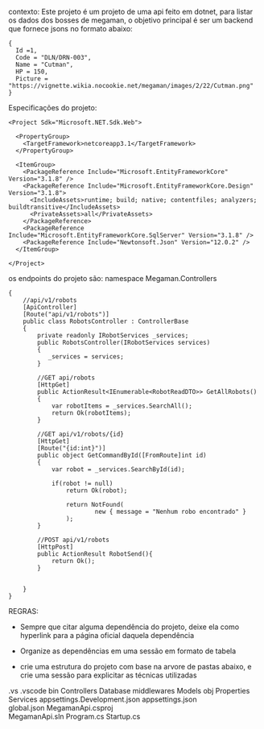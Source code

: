 contexto:
Este projeto é um projeto de uma api feito em dotnet, para listar os dados dos bosses de megaman, o objetivo principal é ser um backend que fornece jsons no formato abaixo:

```
{
  Id =1,
  Code = "DLN/DRN-003",
  Name = "Cutman",
  HP = 150,
  Picture = "https://vignette.wikia.nocookie.net/megaman/images/2/22/Cutman.png"
}
```

Especificações do projeto:

```
<Project Sdk="Microsoft.NET.Sdk.Web">

  <PropertyGroup>
    <TargetFramework>netcoreapp3.1</TargetFramework>
  </PropertyGroup>

  <ItemGroup>
    <PackageReference Include="Microsoft.EntityFrameworkCore" Version="3.1.8" />
    <PackageReference Include="Microsoft.EntityFrameworkCore.Design" Version="3.1.8">
      <IncludeAssets>runtime; build; native; contentfiles; analyzers; buildtransitive</IncludeAssets>
      <PrivateAssets>all</PrivateAssets>
    </PackageReference>
    <PackageReference Include="Microsoft.EntityFrameworkCore.SqlServer" Version="3.1.8" />
    <PackageReference Include="Newtonsoft.Json" Version="12.0.2" />
  </ItemGroup>

</Project>
```

os endpoints do projeto são:
namespace Megaman.Controllers

```
{
    //api/v1/robots
    [ApiController]
    [Route("api/v1/robots")]
    public class RobotsController : ControllerBase
    {
        private readonly IRobotServices _services;
        public RobotsController(IRobotServices services)
        {
           _services = services;
        }

        //GET api/robots
        [HttpGet]
        public ActionResult<IEnumerable<RobotReadDTO>> GetAllRobots()
        {
            var robotItems = _services.SearchAll();
            return Ok(robotItems);
        }

        //GET api/v1/robots/{id}
        [HttpGet]
        [Route("{id:int}")]
        public object GetCommandById([FromRoute]int id)
        {
            var robot = _services.SearchById(id);

            if(robot != null)
                return Ok(robot);

                return NotFound(
                        new { message = "Nenhum robo encontrado" }
                );
        }

        //POST api/v1/robots
        [HttpPost]
        public ActionResult RobotSend(){
            return Ok();
        }


    }
}
```

REGRAS:

- Sempre que citar alguma dependência do projeto, deixe ela como hyperlink para a página oficial daquela dependência
- Organize as dependências em uma sessão em formato de tabela

- crie uma estrutura do projeto com base na arvore de pastas abaixo, e crie uma sessão para explicitar as técnicas utilizadas

.vs
.vscode
bin
Controllers
Database
middlewares
Models
obj
Properties
Services
appsettings.Development.json
appsettings.json  
global.json
MegamanApi.csproj  
MegamanApi.sln
Program.cs
Startup.cs